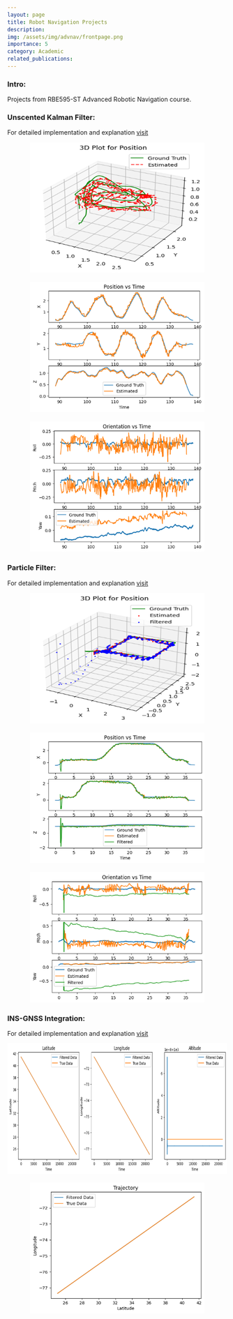 ```yaml
---
layout: page
title: Robot Navigation Projects
description: 
img: /assets/img/advnav/frontpage.png
importance: 5
category: Academic
related_publications: 
---
```


### Intro:
Projects from RBE595-ST Advanced Robotic Navigation course.

### Unscented Kalman Filter:
For detailed implementation and explanation [visit](https://github.com/vishwas-hegde/Robot-Navigation/blob/main/Nonlinear%20Kalman%20Filter/nonlinear_kalman_visuals.ipynb)

<center>
    <img src="/assets/img/advnav/UKF/3dplot.png" height="300px" width="400px">
</center>
<br>
<center>
    <img src="/assets/img/advnav/UKF/position.png" height="300px" width="400px">
</center>
<br>
<center>
    <img src="/assets/img/advnav/UKF/orientation.png" height="300px" width="400px">
</center>

### Particle Filter:
For detailed implementation and explanation [visit](https://github.com/vishwas-hegde/Robot-Navigation/blob/main/Particle%20Filter/pf_visuals.ipynb)

<center>
    <img src="/assets/img/advnav/PF/3dplot.png" height="300px" width="400px">
</center>
<br>
<center>
    <img src="/assets/img/advnav/PF/position.png" height="300px" width="400px">
</center>
<br>
<center>
    <img src="/assets/img/advnav/PF/orientation.png" height="300px" width="400px">
</center>

### INS-GNSS Integration:
For detailed implementation and explanation [visit](https://github.com/vishwas-hegde/Robot-Navigation/blob/main/GNSS%20Integration/INS_visuals.ipynb)

<center>
    <img src="/assets/img/advnav/INS/latlongalt.png" height="300px" width="700px">
</center>
<br>
<center>
    <img src="/assets/img/advnav/INS/trajectory.png" height="300px" width="400px">
</center>

